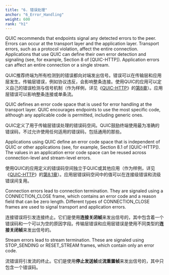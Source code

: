 ```yaml
---
title: "6. 错误处理"
anchor: "6_Error_Handling"
weight: 600
rank: "h1"
---
```


QUIC recommends that endpoints signal any detected errors to the peer. Errors can occur at the transport layer and the application layer. Transport errors, such as a protocol violation, affect the entire connection. Applications that use QUIC can define their own error detection and signaling (see, for example, Section 8 of [QUIC-HTTP]). Application errors can affect an entire connection or a single stream.

QUIC推荐终端为所有检测到的错误都向对端发出信号。错误可以在传输层和应用层发生。传输层错误，例如协议违反，会影响整条连接。使用QUIC的应用可以定义自己的错误检测与信号机制（作为样例，详见《[QUIC-HTTP](../RFC9114_Chinese_Simplified)》的[第8章](../RFC9114_Chinese_Simplified/#8_Error_Handling)）。应用层错误可以影响整条连接或单条流。

QUIC defines an error code space that is used for error handling at the transport layer. QUIC encourages endpoints to use the most specific code, although any applicable code is permitted, including generic ones.

QUIC定义了用于传输层错误处理的错误码空间。QUIC鼓励终端使用最为准确的错误码，不过允许使用任何适用的错误码，包括通用的那些。

Applications using QUIC define an error code space that is independent of QUIC or other applications (see, for example, Section 8.1 of [QUIC-HTTP]). The values in an application error code space can be reused across connection-level and stream-level errors.

使用QUIC的应用定义的错误码空间独立于QUIC或其他应用（作为样例，详见《[QUIC-HTTP](../RFC9114_Chinese_Simplified)》的[第8.1章](../RFC9114_Chinese_Simplified/#8.1_HTTP3_Error_Codes)）。应用层错误码空间中的值可以在连接级错误和流级错误间复用。

Connection errors lead to connection termination. They are signaled using a CONNECTION_CLOSE frame, which contains an error code and a reason field that can be zero length. Different types of CONNECTION_CLOSE frames are used to signal transport and application errors.

连接错误将引发连接终止。它们是使用**连接关闭帧**来发出信号的，其中包含着一个错误码和一个可以为空的原因字段。传输层错误和应用层错误是使用不同类型的**连接关闭帧**来发出信号的。

Stream errors lead to stream termination. These are signaled using STOP_SENDING or RESET_STREAM frames, which contain only an error code.

流错误将引发流的终止。它们是使用**停止发送帧**或**流重置帧**来发出信号的，其中只包含一个错误码。
